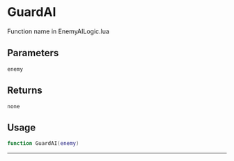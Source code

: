 # GuardAI
Function name in EnemyAILogic.lua
## Parameters
`enemy`
## Returns
`none`
## Usage
```lua
function GuardAI(enemy)
```
---
